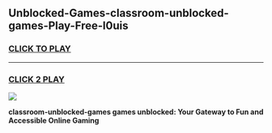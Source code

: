 
## Unblocked-Games-classroom-unblocked-games-Play-Free-l0uis
<h3>
<a href="https://premium76.site?title=classroom-unblocked-games&ref=21A">CLICK TO PLAY</a></h3>
<hr>

<h3>
<a href="https://premium76.site?title=classroom-unblocked-games&ref=21A">CLICK 2 PLAY</a>
  
</h3>

<a href="https://premium76.site?title=classroom-unblocked-games&ref=21A"><img src="https://clearcache.store/games.png"></a>


**classroom-unblocked-games games unblocked: Your Gateway to Fun and Accessible Online Gaming**
